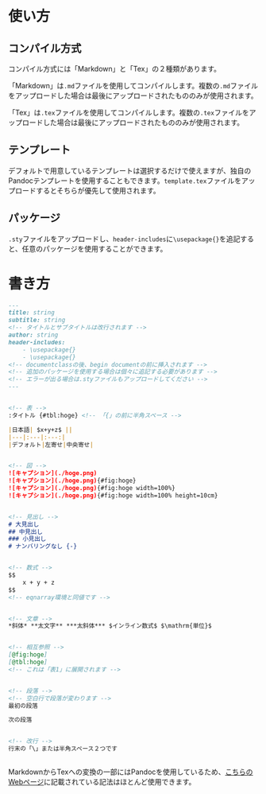 # 使い方
## コンパイル方式
コンパイル方式には「Markdown」と「Tex」の２種類があります。
<!-- 「Markdown」はpandoc、pandoc-crossref-filter、cloudmd-filter、platex、platex、platex、dvipdfmxの順にコンパイルされます。 -->
「Markdown」は`.md`ファイルを使用してコンパイルします。複数の`.md`ファイルをアップロードした場合は最後にアップロードされたもののみが使用されます。

「Tex」は`.tex`ファイルを使用してコンパイルします。複数の`.tex`ファイルをアップロードした場合は最後にアップロードされたもののみが使用されます。

## テンプレート
デフォルトで用意しているテンプレートは選択するだけで使えますが、独自のPandocテンプレートを使用することもできます。`template.tex`ファイルをアップロードするとそちらが優先して使用されます。

## パッケージ
`.sty`ファイルをアップロードし、`header-includes`に`\usepackage{}`を追記すると、任意のパッケージを使用することができます。


# 書き方

```markdown
---
title: string
subtitle: string
<!-- タイトルとサブタイトルは改行されます -->
author: string
header-includes: 
    - \usepackage{}
    - \usepackage{}
<!-- documentclassの後、begin documentの前に挿入されます -->
<!-- 追加のパッケージを使用する場合は個々に追記する必要があります -->
<!-- エラーが出る場合は.styファイルもアップロードしてください -->
---


<!-- 表 -->
:タイトル {#tbl:hoge} <!-- 「{」の前に半角スペース -->

|日本語| $x+y+z$ ||
|---|:---|:---:|
|デフォルト|左寄せ|中央寄せ|


<!-- 図 -->
![キャプション](./hoge.png)
![キャプション](./hoge.png){#fig:hoge}
![キャプション](./hoge.png){#fig:hoge width=100%}
![キャプション](./hoge.png){#fig:hoge width=100% height=10cm}


<!-- 見出し -->
# 大見出し
## 中見出し
### 小見出し
# ナンバリングなし {-}


<!-- 数式 -->
$$
    x + y + z
$$
<!-- eqnarray環境と同値です -->


<!-- 文章 -->
*斜体* **太文字** ***太斜体*** $インライン数式$ $\mathrm{単位}$


<!-- 相互参照 -->
[@fig:hoge]
[@tbl:hoge]
<!-- これは「表1」に展開されます -->


<!-- 段落 -->
<!-- 空白行で段落が変わります -->
最初の段落

次の段落


<!-- 改行 -->
行末の「\」または半角スペース２つです



```


MarkdownからTexへの変換の一部にはPandocを使用しているため、[こちらのWebページ](https://pandoc.org/MANUAL.html)に記載されている記法はほとんど使用できます。